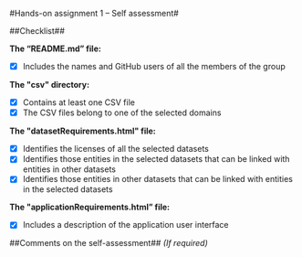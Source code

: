 #Hands-on assignment 1 – Self assessment#

##Checklist##

**The “README.md” file:**

- [X] Includes the names and GitHub users of all the members of the group

**The "csv" directory:**

- [X] Contains at least one CSV file 
- [X] The CSV files belong to one of the selected domains

**The "datasetRequirements.html" file:**

- [X] Identifies the licenses of all the selected datasets
- [x] Identifies those entities in the selected datasets that can be linked with entities in other datasets
- [x] Identifies those entities in other datasets that can be linked with entities in the selected datasets 

**The "applicationRequirements.html” file:**

- [x] Includes a description of the application user interface

##Comments on the self-assessment##
_(If required)_
